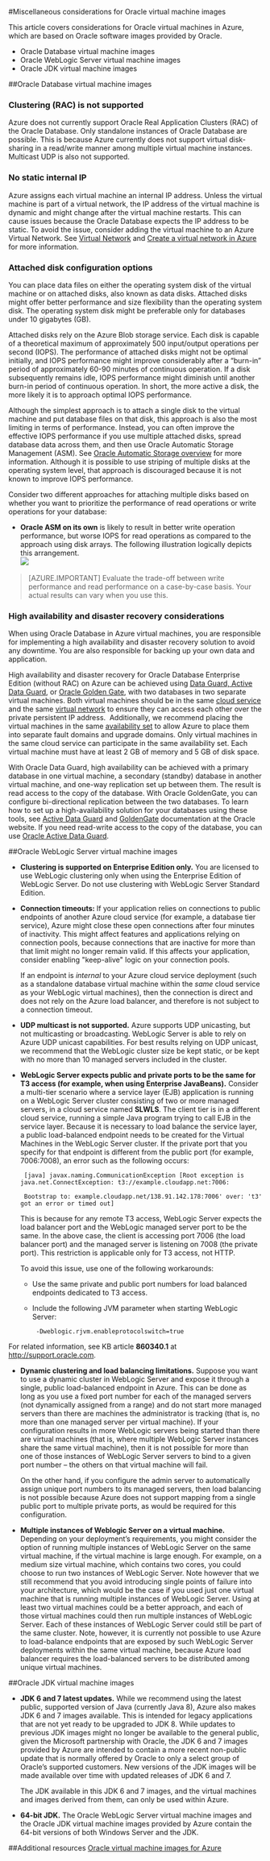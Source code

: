 <properties
pageTitle="Considerations for using Oracle VM images | Microsoft Azure"
description="Learn about supported configurations and limitations for an Oracle VM on Windows Server in Azure before you deploy."
services="virtual-machines-windows"
documentationCenter=""
manager="timlt"
authors="rickstercdn"
tags="azure-service-management"/>

<tags
ms.service="virtual-machines-windows"
ms.devlang="na"
ms.topic="article"
ms.tgt_pltfrm="vm-windows"
ms.workload="infrastructure-services"
ms.date="09/06/2016"
ms.author="rclaus" />

#Miscellaneous considerations for Oracle virtual machine images



This article covers considerations for Oracle virtual machines in Azure, which are based on Oracle software images provided by Oracle.  

-  Oracle Database virtual machine images
-  Oracle WebLogic Server virtual machine images
-  Oracle JDK virtual machine images

##Oracle Database virtual machine images
### Clustering (RAC) is not supported

Azure does not currently support Oracle Real Application Clusters (RAC) of the Oracle Database. Only standalone instances of Oracle Database are possible. This is because Azure currently does not support virtual disk-sharing in a read/write manner among multiple virtual machine instances. Multicast UDP is also not supported.

### No static internal IP

Azure assigns each virtual machine an internal IP address. Unless the virtual machine is part of a virtual network, the IP address of the virtual machine is dynamic and might change after the virtual machine restarts. This can cause issues because the Oracle Database expects the IP address to be static. To avoid the issue, consider adding the virtual machine to an Azure Virtual Network. See [Virtual Network](https://azure.microsoft.com/documentation/services/virtual-network/) and [Create a virtual network in Azure](../virtual-network/virtual-networks-create-vnet-arm-pportal.md) for more information.

### Attached disk configuration options

You can place data files on either the operating system disk of the virtual machine or on attached disks, also known as data disks. Attached disks might offer better performance and size flexibility than the operating system disk. The operating system disk might be preferable only for databases under 10 gigabytes (GB).

Attached disks rely on the Azure Blob storage service. Each disk is capable of a theoretical maximum of approximately 500 input/output operations per second (IOPS). The performance of attached disks might not be optimal initially, and IOPS performance might improve considerably after a “burn-in” period of approximately 60-90 minutes of continuous operation. If a disk subsequently remains idle, IOPS performance might diminish until another burn-in period of continuous operation. In short, the more active a disk, the more likely it is to approach optimal IOPS performance.

Although the simplest approach is to attach a single disk to the virtual machine and put database files on that disk, this approach is also the most limiting in terms of performance. Instead, you can often improve the effective IOPS performance if you use multiple attached disks, spread database data across them, and then use Oracle Automatic Storage Management (ASM). See [Oracle Automatic Storage overview](http://www.oracle.com/technetwork/database/index-100339.html) for more information. Although it is possible to use striping of multiple disks at the operating system level, that approach is discouraged because it is not known to improve IOPS performance.

Consider two different approaches for attaching multiple disks based on whether you want to prioritize the performance of read operations or write operations for your database:

- **Oracle ASM on its own** is likely to result in better write operation performance, but worse IOPS for read operations as compared to the approach using disk arrays. The following illustration logically depicts this arrangement.  
	![](media/virtual-machines-windows-classic-oracle-considerations/image2.png)

>[AZURE.IMPORTANT] Evaluate the trade-off between write performance and read performance on a case-by-case basis. Your actual results can vary when you use this.

### High availability and disaster recovery considerations

When using Oracle Database in Azure virtual machines, you are responsible for implementing a high availability and disaster recovery solution to avoid any downtime. You are also responsible for backing up your own data and application.

High availability and disaster recovery for Oracle Database Enterprise Edition (without RAC) on Azure can be achieved using [Data Guard, Active Data Guard](http://www.oracle.com/technetwork/articles/oem/dataguardoverview-083155.html), or [Oracle Golden Gate](http://www.oracle.com/technetwork/middleware/goldengate), with two databases in two separate virtual machines. Both virtual machines should be in the same [cloud service](virtual-machines-linux-classic-connect-vms.md) and the same [virtual network](https://azure.microsoft.com/documentation/services/virtual-network/) to ensure they can access each other over the private persistent IP address.  Additionally, we recommend placing the virtual machines in the same [availability set](virtual-machines-windows-manage-availability.md) to allow Azure to place them into separate fault domains and upgrade domains. Only virtual machines in the same cloud service can participate in the same availability set. Each virtual machine must have at least 2 GB of memory and 5 GB of disk space.

With Oracle Data Guard, high availability can be achieved with a primary database in one virtual machine, a secondary (standby) database in another virtual machine, and one-way replication set up between them. The result is read access to the copy of the database. With Oracle GoldenGate, you can configure bi-directional replication between the two databases. To learn how to set up a high-availability solution for your databases using these tools, see [Active Data Guard](http://www.oracle.com/technetwork/database/features/availability/data-guard-documentation-152848.html) and [GoldenGate](http://docs.oracle.com/goldengate/1212/gg-winux/index.html) documentation at the Oracle website. If you need read-write access to the copy of the database, you can use [Oracle Active Data Guard](http://www.oracle.com/uk/products/database/options/active-data-guard/overview/index.html).

##Oracle WebLogic Server virtual machine images

-  **Clustering is supported on Enterprise Edition only.** You are licensed to use WebLogic clustering only when using the Enterprise Edition of WebLogic Server. Do not use clustering with WebLogic Server Standard Edition.

-  **Connection timeouts:** If your application relies on connections to public endpoints of another Azure cloud service (for example, a database tier service), Azure might close these open connections after four minutes of inactivity. This might affect features and applications relying on connection pools, because connections that are inactive for more than that limit might no longer remain valid. If this affects your application, consider enabling "keep-alive" logic on your connection pools.

	If an endpoint is *internal* to your Azure cloud service deployment (such as a standalone database virtual machine within the *same* cloud service as your WebLogic virtual machines), then the connection is direct and does not rely on the Azure load balancer, and therefore is not subject to a connection timeout.

-  **UDP multicast is not supported.** Azure supports UDP unicasting, but not multicasting or broadcasting. WebLogic Server is able to rely on Azure UDP unicast capabilities. For best results relying on UDP unicast, we recommend that the WebLogic cluster size be kept static, or be kept with no more than 10 managed servers included in the cluster.

-  **WebLogic Server expects public and private ports to be the same for T3 access (for example, when using Enterprise JavaBeans).** Consider a multi-tier scenario where a service layer (EJB) application is running on a WebLogic Server cluster consisting of two or more managed servers, in a cloud service named **SLWLS**. The client tier is in a different cloud service, running a simple Java program trying to call EJB in the service layer. Because it is necessary to load balance the service layer, a public load-balanced endpoint needs to be created for the Virtual Machines in the WebLogic Server cluster. If the private port that you specify for that endpoint is different from the public port (for example, 7006:7008), an error such as the following occurs:

		[java] javax.naming.CommunicationException [Root exception is java.net.ConnectException: t3://example.cloudapp.net:7006:

		Bootstrap to: example.cloudapp.net/138.91.142.178:7006' over: 't3' got an error or timed out]

	This is because for any remote T3 access, WebLogic Server expects the load balancer port and the WebLogic managed server port to be the same. In the above case, the client is accessing port 7006 (the load balancer port) and the managed server is listening on 7008 (the private port). This restriction is applicable only for T3 access, not HTTP.

	To avoid this issue, use one of the following workarounds:

	-  Use the same private and public port numbers for load balanced endpoints dedicated to T3 access.

	-  Include the following JVM parameter when starting WebLogic Server:

			-Dweblogic.rjvm.enableprotocolswitch=true

For related information, see KB article **860340.1** at <http://support.oracle.com>.

-  **Dynamic clustering and load balancing limitations.** Suppose you want to use a dynamic cluster in WebLogic Server and expose it through a single, public load-balanced endpoint in Azure. This can be done as long as you use a fixed port number for each of the managed servers (not dynamically assigned from a range) and do not start more managed servers than there are machines the administrator is tracking (that is, no more than one managed server per virtual machine). If your configuration results in more WebLogic servers being started than there are virtual machines (that is, where multiple WebLogic Server instances share the same virtual machine), then it is not possible for more than one of those instances of WebLogic Server servers to bind to a given port number – the others on that virtual machine will fail.

	On the other hand, if you configure the admin server to automatically assign unique port numbers to its managed servers, then load balancing is not possible because Azure does not support mapping from a single public port to multiple private ports, as would be required for this configuration.

-  **Multiple instances of Weblogic Server on a virtual machine.** Depending on your deployment’s requirements, you might consider the option of running multiple instances of WebLogic Server on the same virtual machine, if the virtual machine is large enough. For example, on a medium size virtual machine, which contains two cores, you could choose to run two instances of WebLogic Server. Note however that we still recommend that you avoid introducing single points of failure into your architecture, which would be the case if you used just one virtual machine that is running multiple instances of WebLogic Server. Using at least two virtual machines could be a better approach, and each of those virtual machines could then run multiple instances of WebLogic Server. Each of these instances of WebLogic Server could still be part of the same cluster. Note, however, it is currently not possible to use Azure to load-balance endpoints that are exposed by such WebLogic Server deployments within the same virtual machine, because Azure load balancer requires the load-balanced servers to be distributed among unique virtual machines.

##Oracle JDK virtual machine images

-  **JDK 6 and 7 latest updates.** While we recommend using the latest public, supported version of Java (currently Java 8), Azure also makes JDK 6 and 7 images available. This is intended for legacy applications that are not yet ready to be upgraded to JDK 8. While updates to previous JDK images might no longer be available to the general public, given the Microsoft partnership with Oracle, the JDK 6 and 7 images provided by Azure are intended to contain a more recent non-public update that is normally offered by Oracle to only a select group of Oracle’s supported customers. New versions of the JDK images will be made available over time with updated releases of JDK 6 and 7.

	The JDK available in this JDK 6 and 7 images, and the virtual machines and images derived from them, can only be used within Azure.

-  **64-bit JDK.** The Oracle WebLogic Server virtual machine images and the Oracle JDK virtual machine images provided by Azure contain the 64-bit versions of both Windows Server and the JDK.

##Additional resources
[Oracle virtual machine images for Azure](virtual-machines-linux-classic-oracle-images.md)
